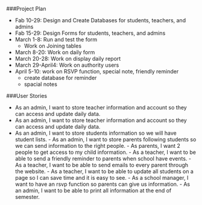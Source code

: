 ###Project Plan
- Fab 10-29:  Design and Create Databases for students, teachers, and admins
- Fab 15-29: Design Forms for students, teachers, and admins
- March 1-8: Run and test the form
    * Work on Joining tables
- March 8-20: Work on daily form
- March 20-28: Work on display daily report
- March 29-April4: Work on authority users
- April 5-10: work on RSVP function, special note, friendly reminder
     * create database for reminder
     * spacial notes


###User Stories
   - As an admin, I want to store teacher information and account so they can access and update daily data.
   - As an admin, I want to store teacher information and account so they can access and update daily data.
   - As an admin, I want to store students information so we will have student lists.
    - As an admin, I want to store parents following students so we can send information to the right people.
    - As parents, I want 2 people to get access to my child information.
    - As a teacher, I want to be able to send a friendly reminder to parents when school have events.
    - As a teacher, I want to be able to send emails to every parent through the website.
    - As a teacher, I want to be able to update all students on a page so I can save time and it is easy to see.
    - As a school manager, I want to have an rsvp function so parents can give us information.
    - As an admin, I want to be able to print all information at the end of semester.


